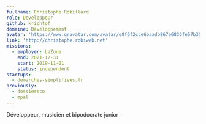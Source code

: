 ```yaml
---
fullname: Christophe Robillard
role: Developpeur
github: krichtof
domaine: Développement
avatar: 'https://www.gravatar.com/avatar/e8f6f2cce6baadb867e6836fe57b3596?s=512'
link: 'http://christophe.robiweb.net'
missions:
  - employer: LaZone
    end: 2021-12-31
    start: 2019-11-01
    status: independent
startups:
  - demarches-simplifiees.fr
previously:
  - dossiersco
  - mpal
---
```


Développeur, musicien et bipodocrate junior
